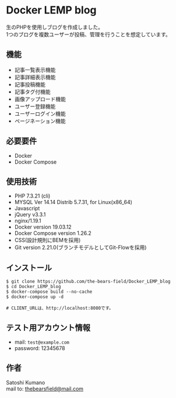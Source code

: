 # Docker LEMP blog

生のPHPを使用しブログを作成しました。  
1つのブログを複数ユーザーが投稿、管理を行うことを想定しています。

## 機能

- 記事一覧表示機能
- 記事詳細表示機能
- 記事投稿機能
- 記事タグ付機能
- 画像アップロード機能
- ユーザー登録機能
- ユーザーログイン機能
- ページネーション機能

## 必要要件

- Docker
- Docker Compose

## 使用技術
- PHP 7.3.21 (cli)
- MYSQL Ver 14.14 Distrib 5.7.31, for Linux(x86_64)
- Javascript
- jQuery v3.3.1
- nginx/1.19.1
- Docker version 19.03.12
- Docker Compose version 1.26.2
- CSS(設計規則にBEMを採用)
- Git version 2.21.0(ブランチモデルとしてGit-Flowを採用)

## インストール

```
$ git clone https://github.com/the-bears-field/Docker_LEMP_blog
$ cd Docker_LEMP_blog
$ docker-compose build --no-cache
$ docker-compose up -d

# CLIENT_URLは、http://localhost:8080です。
```

## テスト用アカウント情報
- mail:     `test@example.com`
- password: 12345678

## 作者
Satoshi Kumano  
mail to: thebearsfield@mail.com

